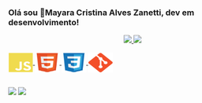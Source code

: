 ### Olá sou 👋Mayara  Cristina  Alves Zanetti, dev em desenvolvimento!

<div align="center">
  <a href="https://github.com/MayaraCristinaAlvesZanetti">
  <img height="180em" src="https://github-readme-stats.vercel.app/api?username=MayaraCristinaAlvesZanetti&show_icons=true&theme=dracula&include_all_commits=true&count_private=true"/>
  <img height="180em" src="https://github-readme-stats.vercel.app/api/top-langs/?username=MayaraCristinaAlvesZanetti&layout=compact&langs_count=7&theme=dracula"/>
</div>
  
<div style="display: inline_block"><br>
  <img align="center" alt="Mayara-js" height="40" width="50" src="https://raw.githubusercontent.com/devicons/devicon/master/icons/javascript/javascript-plain.svg">
  <img align="center" alt="Mayara-HTML5" height="40" width="50" src="https://raw.githubusercontent.com/devicons/devicon/master/icons/html5/html5-original.svg">
  <img align="center" alt="Mayara-CSS" height="40" width="50" src="https://raw.githubusercontent.com/devicons/devicon/master/icons/css3/css3-original.svg">
  <img align="center" alt="Mayara-CSS" height="40" width="50" src="https://raw.githubusercontent.com/devicons/devicon/master/icons/git/git-original.svg">
  </div>
  
  ##
  
 <div> 
 <a href="https://instagram.com/mayc_alves" target="_blank"><img src="https://img.shields.io/badge/-Instagram-%23E4405F?style=for-the-badge&logo=instagram&logoColor=white" target="_blank"></a>
 <a href="https://www.linkedin.com/in/mayara-cristina-alves-zanetti-b21a561b9/" target="_blank"><img src="https://img.shields.io/badge/-LinkedIn-%230077B5?style=for-the-badge&logo=linkedin&logoColor=white" target="_blank"></a> 
  </div>

  
  
  
